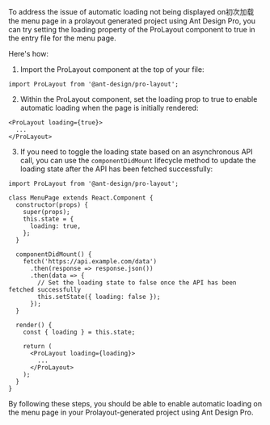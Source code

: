 To address the issue of automatic loading not being displayed on初次加载 the menu page in a prolayout generated project using Ant Design Pro, you can try setting the loading property of the ProLayout component to true in the entry file for the menu page.

Here's how:

1. Import the ProLayout component at the top of your file:

```
import ProLayout from '@ant-design/pro-layout';
```

2. Within the ProLayout component, set the loading prop to true to enable automatic loading when the page is initially rendered:

```
<ProLayout loading={true}>
  ...
</ProLayout>
```

3. If you need to toggle the loading state based on an asynchronous API call, you can use the `componentDidMount` lifecycle method to update the loading state after the API has been fetched successfully:

```
import ProLayout from '@ant-design/pro-layout';

class MenuPage extends React.Component {
  constructor(props) {
    super(props);
    this.state = {
      loading: true,
    };
  }

  componentDidMount() {
    fetch('https://api.example.com/data')
      .then(response => response.json())
      .then(data => {
        // Set the loading state to false once the API has been fetched successfully
        this.setState({ loading: false });
      });
  }

  render() {
    const { loading } = this.state;

    return (
      <ProLayout loading={loading}>
        ...
      </ProLayout>
    );
  }
}
```

By following these steps, you should be able to enable automatic loading on the menu page in your Prolayout-generated project using Ant Design Pro.
